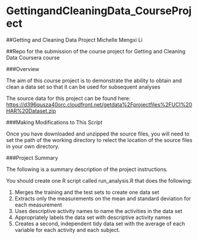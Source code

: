 GettingandCleaningData_CourseProject
====================================
##Getting and Cleaning Data Project
Michelle Mengxi Li

##Repo for the submission of the course project for Getting and Cleaning Data Coursera course

###Overview

The aim of this course project is to demonstrate the ability to obtain and clean a data set so that it can be used for subsequent analyses

The source data for this project can be found here: https://d396qusza40orc.cloudfront.net/getdata%2Fprojectfiles%2FUCI%20HAR%20Dataset.zip

###Making Modifications to This Script

Once you have downloaded and unzipped the source files, you will need to set the path of the working directory to relect the location of the source files in your own directory.

###Project Summary

The following is a summary description of the project instructions.

You should create one R script called run_analysis.R that does the following:

1. Merges the training and the test sets to create one data set
2. Extracts only the measurements on the mean and standard deviation for each measurement
3. Uses descriptive activity names to name the activities in the data set 
4. Appropriately labels the data set with descriptive activity names
5. Creates a second, independent tidy data set with the average of each variable for each activity and each subject.
